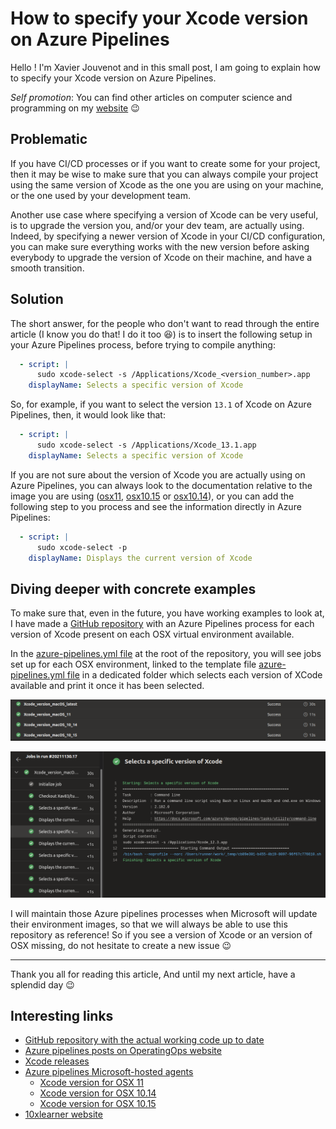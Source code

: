 # How to specify your Xcode version on Azure Pipelines

Hello ! I'm Xavier Jouvenot and in this small post, I am going to explain how to specify your Xcode version on Azure Pipelines.

_Self promotion_: You can find other articles on computer science and programming on my [website](www.10xlearner.com) 😉

## Problematic

If you have CI/CD processes or if you want to create some for your project, then it may be wise to make sure that you can always compile your project using the same version of Xcode as the one you are using on your machine, or the one used by your development team.

Another use case where specifying a version of Xcode can be very useful, is to upgrade the version you, and/or your dev team, are actually using.
Indeed, by specifying a newer version of Xcode in your CI/CD configuration, you can make sure everything works with the new version before asking everybody to upgrade the version of Xcode on their machine, and have a smooth transition.

## Solution

The short answer, for the people who don't want to read through the entire article (I know you do that! I do it too 😆) is to insert the following setup in your Azure Pipelines process, before trying to compile anything:

```yml
  - script: |
      sudo xcode-select -s /Applications/Xcode_<version_number>.app
    displayName: Selects a specific version of Xcode
```

So, for example, if you want to select the version `13.1` of Xcode on Azure Pipelines, then, it would look like that:

```yml
  - script: |
      sudo xcode-select -s /Applications/Xcode_13.1.app
    displayName: Selects a specific version of Xcode
```

If you are not sure about the version of Xcode you are actually using on Azure Pipelines, you can always look to the documentation relative to the image you are using ([osx11](https://github.com/actions/virtual-environments/blob/main/images/macos/macos-11-Readme.md#xcode), [osx10.15](https://github.com/actions/virtual-environments/blob/main/images/macos/macos-10.15-Readme.md#xcode) or [osx10.14](https://github.com/actions/virtual-environments/blob/main/images/macos/macos-10.14-Readme.md#xcode)), or you can add the following step to you process and see the information directly in Azure Pipelines:

```yml
  - script: |
      sudo xcode-select -p
    displayName: Displays the current version of Xcode
```

## Diving deeper with concrete examples

To make sure that, even in the future, you have working examples to look at, I have made a [GitHub repository](https://github.com/Xav83/tutorials) with an Azure Pipelines process for each version of Xcode present on each OSX virtual environment available.

In the [azure-pipelines.yml file](https://github.com/Xav83/tutorials/blob/main/.azure-pipelines.yml) at the root of the repository, you will see jobs set up for each OSX environment, linked to the template file [azure-pipelines.yml file](https://github.com/Xav83/tutorials/blob/main/Xcode%20version/azure-pipelines.yml) in a dedicated folder which selects each version of XCode available and print it once it has been selected.

![Xcode jobs depending on the environment](https://github.com/Xav83/Xav83.github.io/blob/master/res/Azure%20Pipelines/Xcode_jobs.png)

![Xcode job selecting multiple versions](https://github.com/Xav83/Xav83.github.io/blob/master/res/Azure%20Pipelines/Xcode_job.png)

I will maintain those Azure pipelines processes when Microsoft will update their environment images, so that we will always be able to use this repository as reference! So if you see a version of Xcode or an version of OSX missing, do not hesitate to create a new issue 😉

--------------

Thank you all for reading this article,
And until my next article, have a splendid day 😉

## Interesting links

- [GitHub repository with the actual working code up to date](https://github.com/Xav83/tutorials)
- [Azure pipelines posts on OperatingOps website](https://operatingops.com/category/azure-pipelines/)
- [Xcode releases](https://xcodereleases.com/)
- [Azure pipelines Microsoft-hosted agents](https://docs.microsoft.com/en-us/azure/devops/pipelines/agents/hosted?view=azure-devops&tabs=yaml#software)
    - [Xcode version for OSX 11](https://github.com/actions/virtual-environments/blob/main/images/macos/macos-11-Readme.md#xcode)
    - [Xcode version for OSX 10.14](https://github.com/actions/virtual-environments/blob/main/images/macos/macos-10.14-Readme.md#xcode)
    - [Xcode version for OSX 10.15](https://github.com/actions/virtual-environments/blob/main/images/macos/macos-10.15-Readme.md#xcode)
- [10xlearner website](www.10xlearner.com)
